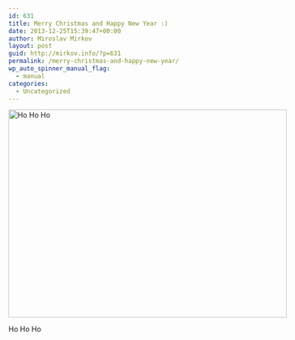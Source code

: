 ```yaml
---
id: 631
title: Merry Christmas and Happy New Year :)
date: 2013-12-25T15:39:47+00:00
author: Miroslav Mirkov
layout: post
guid: http://mirkov.info/?p=631
permalink: /merry-christmas-and-happy-new-year/
wp_auto_spinner_manual_flag:
  - manual
categories:
  - Uncategorized
---
```

<div id="attachment_632" style="width: 559px" class="wp-caption aligncenter">
  <a href="http://mirkov.info/wp-content/uploads/2013/12/hohoho.jpg"><img class="  wp-image-632" src="http://mirkov.info/wp-content/uploads/2013/12/hohoho.jpg" alt="Ho Ho Ho" width="549" height="411" srcset="http://mirkov.info/wp-content/uploads/2013/12/hohoho.jpg 610w, http://mirkov.info/wp-content/uploads/2013/12/hohoho-300x224.jpg 300w" sizes="(max-width: 549px) 100vw, 549px" /></a>
  
  <p class="wp-caption-text">
    Ho Ho Ho
  </p>
</div>